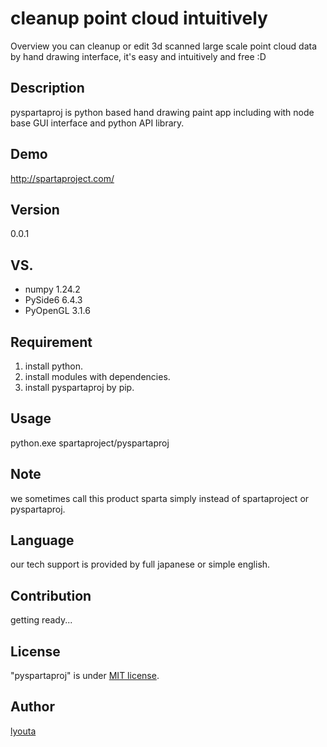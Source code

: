 # cleanup point cloud intuitively

Overview
you can cleanup or edit 3d scanned large scale point cloud data by hand drawing interface, it's easy and intuitively and free :D

## Description

pyspartaproj is python based hand drawing paint app including with node base GUI interface and python API library.

## Demo

http://spartaproject.com/

## Version

0.0.1

## VS.

- numpy 1.24.2
- PySide6 6.4.3
- PyOpenGL 3.1.6

## Requirement

1. install python.
2. install modules with dependencies.
3. install pyspartaproj by pip.

## Usage

python.exe spartaproject/pyspartaproj

## Note

we sometimes call this product sparta simply instead of spartaproject or pyspartaproj.

## Language

our tech support is provided by full japanese or simple english.

## Contribution

getting ready...

## License

"pyspartaproj" is under [MIT license](https://en.wikipedia.org/wiki/MIT_License).

## Author

[lyouta](https://github.com/lyoutakoduka)
